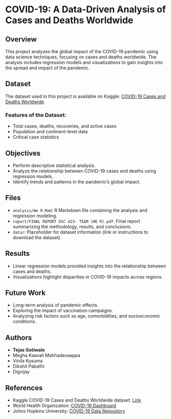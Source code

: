 # COVID-19: A Data-Driven Analysis of Cases and Deaths Worldwide

## Overview
This project analyzes the global impact of the COVID-19 pandemic using data science techniques, focusing on cases and deaths worldwide. The analysis includes regression models and visualizations to gain insights into the spread and impact of the pandemic.

## Dataset
The dataset used in this project is available on Kaggle:
[COVID-19 Cases and Deaths Worldwide](https://www.kaggle.com/datasets/themrityunjaypathak/covid-cases-and-deaths-worldwide)

### Features of the Dataset:
- Total cases, deaths, recoveries, and active cases
- Population and continent-level data
- Critical case statistics

## Objectives
- Perform descriptive statistical analysis.
- Analyze the relationship between COVID-19 cases and deaths using regression models.
- Identify trends and patterns in the pandemic’s global impact.

## Files
- `analysis/We R.Rmd`: R Markdown file containing the analysis and regression modeling.
- `report/FINAL REPORT DSC 423- TEAM (WE R).pdf`: Final report summarizing the methodology, results, and conclusions.
- `data/`: Placeholder for dataset information (link or instructions to download the dataset).

## Results
- Linear regression models provided insights into the relationship between cases and deaths.
- Visualizations highlight disparities in COVID-19 impacts across regions.

## Future Work
- Long-term analysis of pandemic effects.
- Exploring the impact of vaccination campaigns.
- Analyzing risk factors such as age, comorbidities, and socioeconomic conditions.

## Authors
- **Tejas Gotiwale**
- Megha Kaavali Mahhadevaappa
- Vinila Kusuma
- Dikshit Pabathi
- Digvijay

## References
- Kaggle COVID-19 Cases and Deaths Worldwide dataset: [Link](https://www.kaggle.com/datasets/themrityunjaypathak/covid-cases-and-deaths-worldwide)
- World Health Organization: [COVID-19 Dashboard](https://covid19.who.int/)
- Johns Hopkins University: [COVID-19 Data Repository](https://github.com/CSSEGISandData/COVID-19)

